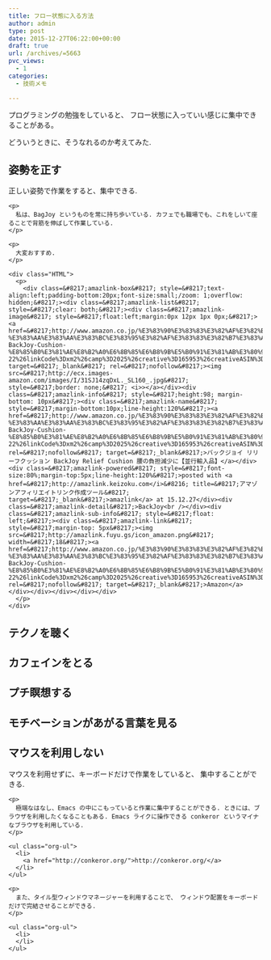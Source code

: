 ```yaml
---
title: フロー状態に入る方法
author: admin
type: post
date: 2015-12-27T06:22:00+00:00
draft: true
url: /archives/=5663
pvc_views:
  - 1
categories:
  - 技術メモ

---
```

プログラミングの勉強をしていると、 フロー状態に入っていい感じに集中できることがある。 

どういうときに、そうなれるのか考えてみた. 

<div id="outline-container-orgheadline1" class="outline-2">
  <h2 id="orgheadline1">
    姿勢を正す
  </h2>
  
  <div class="outline-text-2" id="text-orgheadline1">
    <p>
      正しい姿勢で作業をすると、集中できる.
    </p>
    
    <p>
      私は、BagJoy というものを常に持ち歩いている. カフェでも職場でも、これをしいて座ることで背筋を伸ばして作業している.
    </p>
    
    <p>
      大変おすすめ.
    </p>
    
    <div class="HTML">
      <p>
        <div class=&#8217;amazlink-box&#8217; style=&#8217;text-align:left;padding-bottom:20px;font-size:small;/zoom: 1;overflow: hidden;&#8217;><div class=&#8217;amazlink-list&#8217; style=&#8217;clear: both;&#8217;><div class=&#8217;amazlink-image&#8217; style=&#8217;float:left;margin:0px 12px 1px 0px;&#8217;><a href=&#8217;http://www.amazon.co.jp/%E3%83%90%E3%83%83%E3%82%AF%E3%82%B8%E3%83%A7%E3%82%A4-%E3%83%AA%E3%83%AA%E3%83%BC%E3%83%95%E3%82%AF%E3%83%83%E3%82%B7%E3%83%A7%E3%83%B3-BackJoy-Cushion-%E8%85%B0%E3%81%AE%E8%B2%A0%E6%8B%85%E6%B8%9B%E5%B0%91%E3%81%AB%E3%80%90%E4%B8%A6%E8%A1%8C%E8%BC%B8%E5%85%A5%E5%93%81%E3%80%91/dp/B003LFTXAE%3FSubscriptionId%3DAKIAJDINZW45GEGLXQQQ%26tag%3Dsleephacker-22%26linkCode%3Dxm2%26camp%3D2025%26creative%3D165953%26creativeASIN%3DB003LFTXAE&#8217; target=&#8217;_blank&#8217; rel=&#8217;nofollow&#8217;><img src=&#8217;http://ecx.images-amazon.com/images/I/31SJ14zqDxL._SL160_.jpg&#8217; style=&#8217;border: none;&#8217; <i>></a></div><div class=&#8217;amazlink-info&#8217; style=&#8217;height:98; margin-bottom: 10px&#8217;><div class=&#8217;amazlink-name&#8217; style=&#8217;margin-bottom:10px;line-height:120%&#8217;><a href=&#8217;http://www.amazon.co.jp/%E3%83%90%E3%83%83%E3%82%AF%E3%82%B8%E3%83%A7%E3%82%A4-%E3%83%AA%E3%83%AA%E3%83%BC%E3%83%95%E3%82%AF%E3%83%83%E3%82%B7%E3%83%A7%E3%83%B3-BackJoy-Cushion-%E8%85%B0%E3%81%AE%E8%B2%A0%E6%8B%85%E6%B8%9B%E5%B0%91%E3%81%AB%E3%80%90%E4%B8%A6%E8%A1%8C%E8%BC%B8%E5%85%A5%E5%93%81%E3%80%91/dp/B003LFTXAE%3FSubscriptionId%3DAKIAJDINZW45GEGLXQQQ%26tag%3Dsleephacker-22%26linkCode%3Dxm2%26camp%3D2025%26creative%3D165953%26creativeASIN%3DB003LFTXAE&#8217; rel=&#8217;nofollow&#8217; target=&#8217;_blank&#8217;>バックジョイ リリーフクッション BackJoy Relief Cushion 腰の負担減少に【並行輸入品】</a></div><div class=&#8217;amazlink-powered&#8217; style=&#8217;font-size:80%;margin-top:5px;line-height:120%&#8217;>posted with <a href=&#8217;http://amazlink.keizoku.com</i>&#8216; title=&#8217;アマゾンアフィリエイトリンク作成ツール&#8217; target=&#8217;_blank&#8217;>amazlink</a> at 15.12.27</div><div class=&#8217;amazlink-detail&#8217;>BackJoy<br /></div><div class=&#8217;amazlink-sub-info&#8217; style=&#8217;float: left;&#8217;><div class=&#8217;amazlink-link&#8217; style=&#8217;margin-top: 5px&#8217;><img src=&#8217;http://amazlink.fuyu.gs/icon_amazon.png&#8217; width=&#8217;18&#8217;><a href=&#8217;http://www.amazon.co.jp/%E3%83%90%E3%83%83%E3%82%AF%E3%82%B8%E3%83%A7%E3%82%A4-%E3%83%AA%E3%83%AA%E3%83%BC%E3%83%95%E3%82%AF%E3%83%83%E3%82%B7%E3%83%A7%E3%83%B3-BackJoy-Cushion-%E8%85%B0%E3%81%AE%E8%B2%A0%E6%8B%85%E6%B8%9B%E5%B0%91%E3%81%AB%E3%80%90%E4%B8%A6%E8%A1%8C%E8%BC%B8%E5%85%A5%E5%93%81%E3%80%91/dp/B003LFTXAE%3FSubscriptionId%3DAKIAJDINZW45GEGLXQQQ%26tag%3Dsleephacker-22%26linkCode%3Dxm2%26camp%3D2025%26creative%3D165953%26creativeASIN%3DB003LFTXAE&#8217; rel=&#8217;nofollow&#8217; target=&#8217;_blank&#8217;>Amazon</a></div></div></div></div></div>
      </p>
    </div>
  </div>
</div>

<div id="outline-container-orgheadline2" class="outline-2">
  <h2 id="orgheadline2">
    テクノを聴く
  </h2>
</div>

<div id="outline-container-orgheadline3" class="outline-2">
  <h2 id="orgheadline3">
    カフェインをとる
  </h2>
</div>

<div id="outline-container-orgheadline4" class="outline-2">
  <h2 id="orgheadline4">
    プチ瞑想する
  </h2>
</div>

<div id="outline-container-orgheadline5" class="outline-2">
  <h2 id="orgheadline5">
    モチベーションがあがる言葉を見る
  </h2>
</div>

<div id="outline-container-orgheadline6" class="outline-2">
  <h2 id="orgheadline6">
    マウスを利用しない
  </h2>
  
  <div class="outline-text-2" id="text-orgheadline6">
    <p>
      マウスを利用せずに、キーボードだけで作業をしていると、 集中することができる.
    </p>
    
    <p>
      極端なはなし、Emacs の中にこもっていると作業に集中することができる. ときには、ブラウザを利用したくなることもある. Emacs ライクに操作できる conkeror というマイナなブラウザを利用している.
    </p>
    
    <ul class="org-ul">
      <li>
        <a href="http://conkeror.org/">http://conkeror.org/</a>
      </li>
    </ul>
    
    <p>
      また、タイル型ウィンドウマネージャーを利用することで、 ウィンドウ配置をキーボードだけで完結させることができる.
    </p>
    
    <ul class="org-ul">
      <li>
      </li>
    </ul>
  </div>
</div>